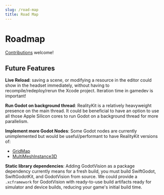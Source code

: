 ```yaml
---
slug: /road-map
title: Road Map
---
```


# Roadmap

[Contributions](https://github.com/kevinw/GodotVision) welcome!

## Future Features

**Live Reload**: saving a scene, or modifying a resource in the editor could show in the headset immediately, without having to recompile/redeploy/rerun the Xcode project. Iteration time in gamedev is important!

**Run Godot on background thread**: RealityKit is a relatively heavyweight presence on the main thread. It could be beneficial to have an option to use all those Apple Silicon cores to run Godot on a background thread for more parallelism.

**Implement more Godot Nodes**: Some Godot nodes are currently unimplemented but would be useful/performant to have RealityKit versions of:

- [GridMap](https://docs.godotengine.org/en/stable/tutorials/3d/using_gridmaps.html)
- [MultiMeshInstance3D](https://docs.godotengine.org/en/stable/classes/class_multimeshinstance3d.html)

**Static library dependencies**: Adding GodotVision as a package dependency currently means for a fresh build, you must build SwiftGodot, SwiftGodotKit, and GodotVision from source. We could provide a `.xcframework` for GodotVision with ready-to-use build artifacts ready for simulator and device builds, reducing your game's initial build time.